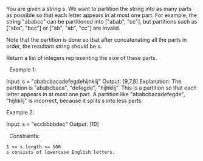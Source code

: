 You are given a string s. We want to partition the string into as many parts as possible so that each letter appears in at most one part. For example, the string "ababcc" can be partitioned into ["abab", "cc"], but partitions such as ["aba", "bcc"] or ["ab", "ab", "cc"] are invalid.

Note that the partition is done so that after concatenating all the parts in order, the resultant string should be s.

Return a list of integers representing the size of these parts.

 
Example 1:

Input: s = "ababcbacadefegdehijhklij"
Output: [9,7,8]
Explanation:
The partition is "ababcbaca", "defegde", "hijhklij".
This is a partition so that each letter appears in at most one part.
A partition like "ababcbacadefegde", "hijhklij" is incorrect, because it splits s into less parts.


Example 2:

Input: s = "eccbbbbdec"
Output: [10]


 
Constraints:


	1 <= s.length <= 500
	s consists of lowercase English letters.

